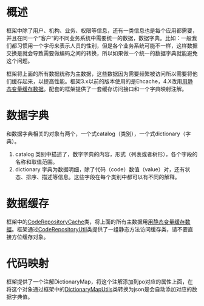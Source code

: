 [^]:title:江苏南大先腾业务框架（九）数据字典与框架数据缓存[附源码]
#  概述
框架中除了用户、机构、业务、权限等信息，还有一类信息也是每个应用都需要，并且在同一个“客户”的不同业务系统中需要统一的数据，数据字典。比如：一般我们都习惯用一个字母来表示人员的性别，但是各个业务系统可能不一样，这样数据交换是就会导致需要做编码之间的转换，所以如果做一个统一的数据字典就能避免这个问题。

框架将上面的所有数据统称为主数据，这些数据因为需要频繁被访问所以需要将他们缓存起来，以提高性能。框架3.x以前的版本使用的是Ehcache，4.X改用[用静态变量缓存数据](https://blog.csdn.net/code_fan/article/details/81316281)。配套的框架提供了一套缓存访问接口和一个字典映射注解。

# 数据字典

和数据字典相关的对象有两个，一个式catalog（类别），一个式dictionary（字典）。

1. catalog 类别中描述了，数字字典的内容，形式（列表或者树形），各个字段的名称和取值范围。
2. dictionary 字典为数据明细，除了代码（code）数值（value）对，还有状态、排序、描述等信息。这些字段在每个类别中都可以有不同的解释。

# 数据缓存

框架中的[CodeRepositoryCache](https://github.com/ndxt/centit-framework/blob/master/framework-core/src/main/java/com/centit/framework/components/CodeRepositoryCache.java)类，将上面的所有主数据用[用静态变量缓存数据](https://blog.csdn.net/code_fan/article/details/81316281)。框架通过[CodeRepositoryUtil](https://github.com/ndxt/centit-framework/blob/master/framework-core/src/main/java/com/centit/framework/components/CodeRepositoryUtil.java)类提供了一组静态方法访问缓存类，请不要直接方位缓存对象。

# 代码映射

框架提供了一个注解DictionaryMap，将这个注解添加到po对应的属性上面，在将这个对象通过框架中的[DictionaryMapUtils](https://github.com/ndxt/centit-framework/blob/master/framework-core/src/main/java/com/centit/framework/core/dao/DictionaryMapUtils.java)类转换为json是会自动添加对应的数据字典值。